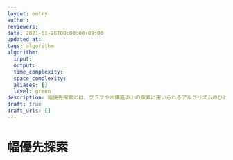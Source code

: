 ```yaml
---
layout: entry
author:
reviewers:
date: 2021-01-26T00:00:00+09:00
updated_at:
tags: algorithm
algorithm:
  input:
  output:
  time_complexity:
  space_complexity:
  aliases: []
  level: green
description: 幅優先探索とは、グラフや木構造の上の探索に用いられるアルゴリズムのひとつ。
draft: true
draft_urls: []
---
```


# 幅優先探索
